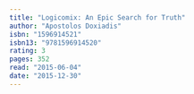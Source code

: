 ```yaml
---
title: "Logicomix: An Epic Search for Truth"
author: "Apostolos Doxiadis"
isbn: "1596914521"
isbn13: "9781596914520"
rating: 3
pages: 352
read: "2015-06-04"
date: "2015-12-30"
---
```


